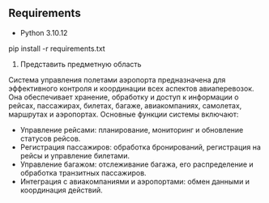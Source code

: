 ## Requirements

- Python 3.10.12

pip install -r requirements.txt

1. Представить предметную область

Система управления полетами аэропорта предназначена для эффективного контроля и координации всех аспектов авиаперевозок. Она обеспечивает хранение, обработку и доступ к информации о рейсах, пассажирах, билетах, багаже, авиакомпаниях, самолетах, маршрутах и аэропортах. Основные функции системы включают:

- Управление рейсами: планирование, мониторинг и обновление статусов рейсов.
- Регистрация пассажиров: обработка бронирований, регистрация на рейсы и управление билетами.
- Управление багажом: отслеживание багажа, его распределение и обработка транзитных пассажиров.
- Интеграция с авиакомпаниями и аэропортами: обмен данными и координация действий.
